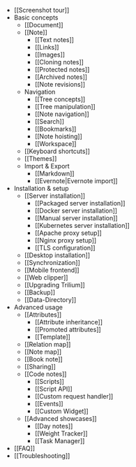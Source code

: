 * [[Screenshot tour]]
* Basic concepts
  * [[Document]]
  * [[Note]]
    * [[Text notes]]
    * [[Links]]
    * [[Images]]
    * [[Cloning notes]]
    * [[Protected notes]]
    * [[Archived notes]]
    * [[Note revisions]]
  * Navigation
    * [[Tree concepts]]
    * [[Tree manipulation]]
    * [[Note navigation]]
    * [[Search]]
    * [[Bookmarks]]
    * [[Note hoisting]]
    * [[Workspace]]
  * [[Keyboard shortcuts]]
  * [[Themes]]
  * Import & Export
    * [[Markdown]]
    * [[Evernote|Evernote import]]
* Installation & setup
  * [[Server installation]]
    * [[Packaged server installation]]
    * [[Docker server installation]]
    * [[Manual server installation]]
    * [[Kubernetes server installation]]
    * [[Apache proxy setup]]
    * [[Nginx proxy setup]]
    * [[TLS configuration]]
  * [[Desktop installation]]
  * [[Synchronization]]
  * [[Mobile frontend]]
  * [[Web clipper]]
  * [[Upgrading Trilium]]
  * [[Backup]]
  * [[Data-Directory]]
* Advanced usage
  * [[Attributes]]
    * [[Attribute inheritance]]
    * [[Promoted attributes]]
    * [[Template]]
  * [[Relation map]]
  * [[Note map]]
  * [[Book note]]
  * [[Sharing]]
  * [[Code notes]]
    * [[Scripts]]
    * [[Script API]]
    * [[Custom request handler]]
    * [[Events]]
    * [[Custom Widget]]
  * [[Advanced showcases]]
    * [[Day notes]]
    * [[Weight Tracker]]
    * [[Task Manager]]
* [[FAQ]]
* [[Troubleshooting]]
